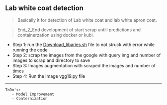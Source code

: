 ## Lab white coat detection

 > Basically it for detection of Lab white coat and lab white apron coat.
 
 > End_2_End development of start scrap untill predictions and containerzation using docker or kubl. 

 
 * Step 1: run the [Download_libaries.sh](https://github.com/bellamkondaprakash/Lab_white_coat_detection/blob/master/Download_libaries.sh) file to not struck with error while running the code
 * Step 2: scrap the images from the google with query img and number of images to scrap and directory to save 
 * Step 3: Images augmentation with scraped the images and number of times 
 * Step 4: Run the Image vgg19.py file 
 
 ---
 ```
 ToDo's:
    - Model Improvement
    - Conternization
 ```

